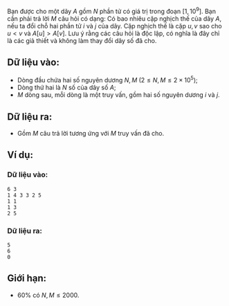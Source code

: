 Bạn được cho một dãy $A$ gồm $N$ phần tử có giá trị trong đoạn $[1, 10^9]$. Bạn cần phải trả lời $M$ câu hỏi có dạng: Có bao nhiêu cặp nghịch thế của dãy $A$, nếu ta đổi chỗ hai phần tử $i$ và $j$ của dãy. Cặp nghịch thế là cặp $u, v$ sao cho $u < v$ và $A[u] > A[v]$. Lưu ý rằng các câu hỏi là độc lập, có nghĩa là đây chỉ là các giả thiết và không làm thay đổi dãy số đã cho.

## Dữ liệu vào:
- Dòng đầu chứa hai số nguyên dương $N, M\ (2≤N,M≤2×10^5)$;
- Dòng thứ hai là $N$ số của dãy số $A$;
- $M$ dòng sau, mỗi dòng là một truy vấn, gồm hai số nguyên dương $i$ và $j$.

## Dữ liệu ra:
- Gồm $M$ câu trả lời tương ứng với $M$ truy vấn đã cho.

## Ví dụ:
### Dữ liệu vào:
```
6 3
1 4 3 3 2 5
1 1
1 3
2 5
```

### Dữ liệu ra:
```
5
6
0
```

## Giới hạn:
- $60\%$ có $N,M≤2000$.